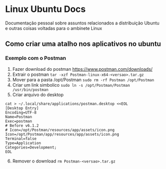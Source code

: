 # Linux Ubuntu Docs
Documentação pessoal sobre assuntos relacionados a distribuição Ubuntu e outras coisas voltadas para o ambinete Linux


## Como criar uma atalho nos aplicativos no ubuntu
### Exemplo com o Postman

1. Fazer download do postman https://www.postman.com/downloads/
2. Extrair o postman ```tar -xzf Postman-linux-x64-<versao>.tar.gz ``` 
3. Mover para a pasta /opt/Postman  ```sudo rm -rf Postman /opt/Postman ```
4. Criar um link simbolico ```sudo ln -s /opt/Postman/Postman /usr/bin/postman``` 
5. Criar arquivo do desktop
``` 
cat > ~/.local/share/applications/postman.desktop <<EOL
[Desktop Entry]
Encoding=UTF-8
Name=Postman
Exec=postman
# Before v6.1.2
# Icon=/opt/Postman/resources/app/assets/icon.png
Icon=/opt/Postman/app/resources/app/assets/icon.png 
Terminal=false
Type=Application
Categories=Development;
EOL
``` 
6. Remover o download ```rm Postman-<versao>.tar.gz```
